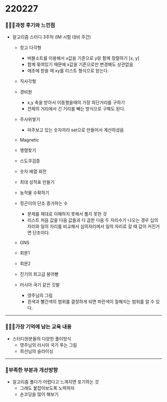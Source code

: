 # 220227

### 👨🏼‍🏫과정 후기와 느낀점

- 알고리즘 스터디 3주차 (IM 시험 대비 주간)
  - 창고 다각형
    - 버블소트를 이용해서 x값을 기준으로 y랑 함께 정렬하기 [x, y]
    - 함께 묶여있기 때문에 x값을 기준으로만 변경해도 상관없음
    - 애초에 받을 때 xy를 리스트 형식으로 받는다.

  - 직사각형
  - 경비원
    - x,y 축을 받아서 이동했을때의 가장 최단거리를 구하기
    - 전체의 거리에서 긴 거리를 빼는 방식으로 구해도 된다.

  - 주사위쌓기
    - 마주보고 있는 숫자끼리 set으로 만들어서 계산하셨음

  - Magnetic
  - 행렬찾기
  - 스도쿠검증
  - 숫자 배열 회전
  - 최대 성적표 만들기
  - 농작물 수확하기
  - 정곤이의 단조 증가하는 수
    - 문제를 제대로 이해하지 못해서 풀지 못한 것
    - 리스트 처음 값을 다음 값들과 다 곱한 다음 두 자리수가 나오는 경우 십의자리와 일의 자리를 비교해서 십의자리에서 일의 자리로 갈 때 값이 커진거면 단조이다.

  - GNS
  - 회문1
  - 회문2
  - 진기의 최고급 붕어빵
  - 러시아 국기 같은 깃발
    - 영주님의 그림
    - 흰색과 빨간색의 범위를 결정하게 되면 파란색이 칠해지는 범위를 알 수 있다.


---

### 💁🏼‍♂️가장 기억에 남는 교육 내용

- 스터디원분들의 다양한 풀이방식
  - 영주님의 러시아 국기 푸는 그림
  - 희선님의 슬라이싱


---

### 💫부족한 부분과 개선방향

- 알고리즘 풀다가 어렵다고 느껴지면 포기하는 것
  - 그래도 붙잡아보도록 노력하자
  - 손코딩을 많이 해보기
